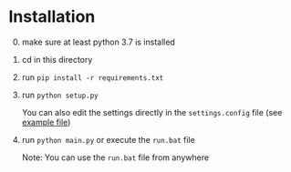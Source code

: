 # Installation
0. make sure at least python 3.7 is installed
1. cd in this directory
2. run `pip install -r requirements.txt`
3. run `python setup.py`
    
    You can also edit the settings directly in the `settings.config` file (see [example file](settings/settings.config.example))
5. run `python main.py` or execute the `run.bat` file

    Note: You can use the `run.bat` file from anywhere

